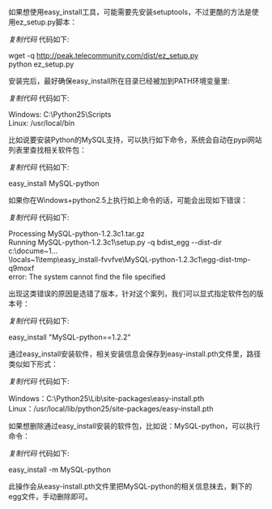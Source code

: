如果想使用easy_install工具，可能需要先安装setuptools，不过更酷的方法是使用ez_setup.py脚本：  

_复制代码_ 代码如下:

  
wget -q http://peak.telecommunity.com/dist/ez_setup.py  
python ez_setup.py  

安装完后，最好确保easy_install所在目录已经被加到PATH环境变量里:  

_复制代码_ 代码如下:

  
Windows: C:\Python25\Scripts  
Linux: /usr/local/bin  

比如说要安装Python的MySQL支持，可以执行如下命令，系统会自动在pypi网站列表里查找相关软件包：

_复制代码_ 代码如下:

  
easy_install MySQL-python  

如果你在Windows+python2.5上执行如上命令的话，可能会出现如下错误：

_复制代码_ 代码如下:

  
Processing MySQL-python-1.2.3c1.tar.gz  
Running MySQL-python-1.2.3c1\setup.py -q bdist_egg --dist-dir c:\docume~1\...  
\locals~1\temp\easy_install-fvvfve\MySQL-python-1.2.3c1\egg-dist-tmp-q9moxf  
error: The system cannot find the file specified  

出现这类错误的原因是选错了版本，针对这个案列，我们可以显式指定软件包的版本号：

_复制代码_ 代码如下:

  
easy_install "MySQL-python==1.2.2"  

通过easy_install安装软件，相关安装信息会保存到easy-install.pth文件里，路径类似如下形式：

_复制代码_ 代码如下:

  
Windows：C:\Python25\Lib\site-packages\easy-install.pth  
Linux：/usr/local/lib/python25/site-packages/easy-install.pth  

如果想删除通过easy_install安装的软件包，比如说：MySQL-python，可以执行命令：

_复制代码_ 代码如下:

  
easy_install -m MySQL-python  

此操作会从easy-install.pth文件里把MySQL-python的相关信息抹去，剩下的egg文件，手动删除即可。

